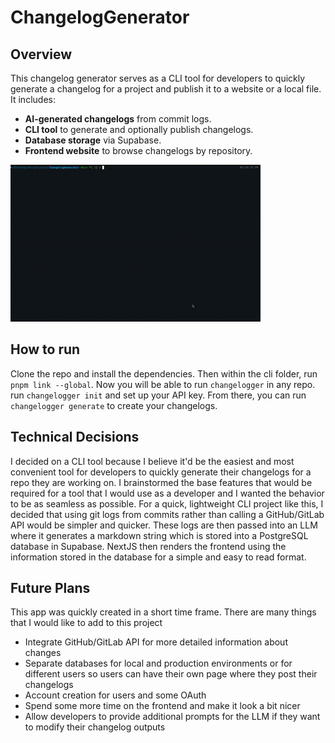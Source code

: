 # ChangelogGenerator

## Overview
This changelog generator serves as a CLI tool for developers to quickly generate a changelog for a project and publish it to a website or a local file. 
It includes:

- **AI-generated changelogs** from commit logs.
- **CLI tool** to generate and optionally publish changelogs.
- **Database storage** via Supabase.
- **Frontend website** to browse changelogs by repository.

![Demo](assets/ChangeloggerDemo.gif)

## How to run
Clone the repo and install the dependencies. Then within the cli folder, run `pnpm link --global`. Now you will be able to run `changelogger` in any repo. run `changelogger init` and set up your API key. From there, you can run `changelogger generate` to create your changelogs. 

## Technical Decisions

I decided on a CLI tool because I believe it'd be the easiest and most convenient tool for developers to quickly generate their changelogs for a repo they are working on. I brainstormed the base features that would be required for a tool that I would use as a developer and I wanted the behavior to be as seamless as possible. For a quick, lightweight CLI project like this, I decided that using git logs from commits rather than calling a GitHub/GitLab API would be simpler and quicker. These logs are then passed into an LLM where it generates a markdown string which is stored into a PostgreSQL database in Supabase. NextJS then renders the frontend using the information stored in the database for a simple and easy to read format. 

## Future Plans
This app was quickly created in a short time frame. There are many things that I would like to add to this project

- Integrate GitHub/GitLab API for more detailed information about changes
- Separate databases for local and production environments or for different users so users can have their own page where they post their changelogs
- Account creation for users and some OAuth
- Spend some more time on the frontend and make it look a bit nicer
- Allow developers to provide additional prompts for the LLM if they want to modify their changelog outputs
